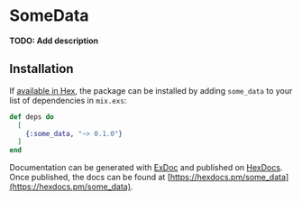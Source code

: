 # SomeData

**TODO: Add description**

## Installation

If [available in Hex](https://hex.pm/docs/publish), the package can be installed
by adding `some_data` to your list of dependencies in `mix.exs`:

```elixir
def deps do
  [
    {:some_data, "~> 0.1.0"}
  ]
end
```

Documentation can be generated with [ExDoc](https://github.com/elixir-lang/ex_doc)
and published on [HexDocs](https://hexdocs.pm). Once published, the docs can
be found at [https://hexdocs.pm/some_data](https://hexdocs.pm/some_data).

